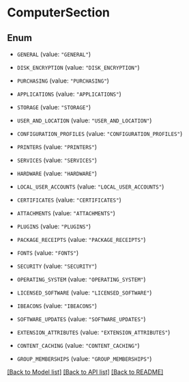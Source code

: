 # ComputerSection

## Enum


* `GENERAL` (value: `"GENERAL"`)

* `DISK_ENCRYPTION` (value: `"DISK_ENCRYPTION"`)

* `PURCHASING` (value: `"PURCHASING"`)

* `APPLICATIONS` (value: `"APPLICATIONS"`)

* `STORAGE` (value: `"STORAGE"`)

* `USER_AND_LOCATION` (value: `"USER_AND_LOCATION"`)

* `CONFIGURATION_PROFILES` (value: `"CONFIGURATION_PROFILES"`)

* `PRINTERS` (value: `"PRINTERS"`)

* `SERVICES` (value: `"SERVICES"`)

* `HARDWARE` (value: `"HARDWARE"`)

* `LOCAL_USER_ACCOUNTS` (value: `"LOCAL_USER_ACCOUNTS"`)

* `CERTIFICATES` (value: `"CERTIFICATES"`)

* `ATTACHMENTS` (value: `"ATTACHMENTS"`)

* `PLUGINS` (value: `"PLUGINS"`)

* `PACKAGE_RECEIPTS` (value: `"PACKAGE_RECEIPTS"`)

* `FONTS` (value: `"FONTS"`)

* `SECURITY` (value: `"SECURITY"`)

* `OPERATING_SYSTEM` (value: `"OPERATING_SYSTEM"`)

* `LICENSED_SOFTWARE` (value: `"LICENSED_SOFTWARE"`)

* `IBEACONS` (value: `"IBEACONS"`)

* `SOFTWARE_UPDATES` (value: `"SOFTWARE_UPDATES"`)

* `EXTENSION_ATTRIBUTES` (value: `"EXTENSION_ATTRIBUTES"`)

* `CONTENT_CACHING` (value: `"CONTENT_CACHING"`)

* `GROUP_MEMBERSHIPS` (value: `"GROUP_MEMBERSHIPS"`)


[[Back to Model list]](../README.md#documentation-for-models) [[Back to API list]](../README.md#documentation-for-api-endpoints) [[Back to README]](../README.md)


